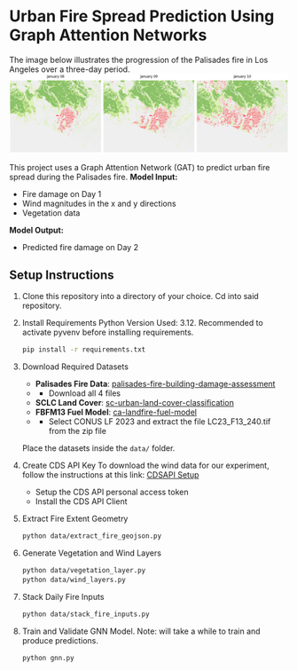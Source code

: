 # Urban Fire Spread Prediction Using Graph Attention Networks

The image below illustrates the progression of the Palisades fire in Los Angeles over a three-day period.
![Fire Spread Over Three Days](readme_images/Fire_Damage_Spread.png)

This project uses a Graph Attention Network (GAT) to predict urban fire spread during the Palisades fire.
**Model Input:**
- Fire damage on Day 1
- Wind magnitudes in the x and y directions
- Vegetation data

**Model Output:**
- Predicted fire damage on Day 2



## Setup Instructions

1. Clone this repository into a directory of your choice. Cd into said repository.

2. Install Requirements
   Python Version Used: 3.12. Recommended to activate pyvenv before installing requirements.
    ```bash
    pip install -r requirements.txt
    ```

3. Download Required Datasets
    - **Palisades Fire Data**: [palisades-fire-building-damage-assessment](https://data.humdata.org/dataset/palisades-fire-building-damage-assessment)
    - - Download all 4 files
    - **SCLC Land Cover**: [sc-urban-land-cover-classification](https://data.mendeley.com/datasets/zykyrtg36g/2)
    - **FBFM13 Fuel Model**: [ca-landfire-fuel-model](https://landfire.gov/data/FullExtentDownloads)
    - - Select CONUS LF 2023 and extract the file LC23_F13_240.tif from the zip file

    Place the datasets inside the `data/` folder.

4. Create CDS API Key
   To download the wind data for our experiment, follow the instructions at this link: [CDSAPI Setup](https://cds.climate.copernicus.eu/how-to-api)
   - Setup the CDS API personal access token
   - Install the CDS API Client

5. Extract Fire Extent Geometry
    ```bash
    python data/extract_fire_geojson.py
    ```

6. Generate Vegetation and Wind Layers
    ```bash
    python data/vegetation_layer.py
    python data/wind_layers.py
    ```

7. Stack Daily Fire Inputs
    ```bash
    python data/stack_fire_inputs.py
    ```

8. Train and Validate GNN Model. Note: will take a while to train and produce predictions.
    ```bash
    python gnn.py
    ```
